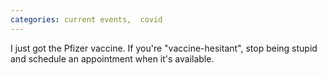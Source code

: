 ```yaml
---
categories: current events,  covid
---
```


I just got the Pfizer vaccine. If you're "vaccine-hesitant", stop being stupid and schedule an appointment when it's available. 